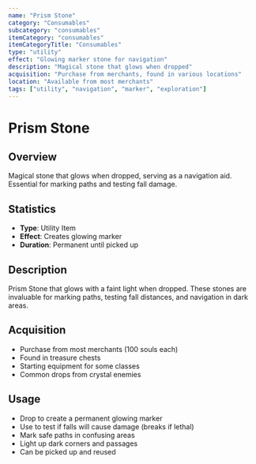 ```yaml
---
name: "Prism Stone"
category: "Consumables"
subcategory: "consumables"
itemCategory: "consumables"
itemCategoryTitle: "Consumables"
type: "utility"
effect: "Glowing marker stone for navigation"
description: "Magical stone that glows when dropped"
acquisition: "Purchase from merchants, found in various locations"
location: "Available from most merchants"
tags: ["utility", "navigation", "marker", "exploration"]
---
```


# Prism Stone

## Overview
Magical stone that glows when dropped, serving as a navigation aid. Essential for marking paths and testing fall damage.

## Statistics
- **Type**: Utility Item
- **Effect**: Creates glowing marker
- **Duration**: Permanent until picked up

## Description
Prism Stone that glows with a faint light when dropped. These stones are invaluable for marking paths, testing fall distances, and navigation in dark areas.

## Acquisition
- Purchase from most merchants (100 souls each)
- Found in treasure chests
- Starting equipment for some classes
- Common drops from crystal enemies

## Usage
- Drop to create a permanent glowing marker
- Use to test if falls will cause damage (breaks if lethal)
- Mark safe paths in confusing areas
- Light up dark corners and passages
- Can be picked up and reused